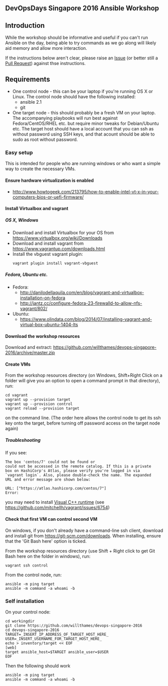 DevOpsDays Singapore 2016 Ansible Workshop
------------------------------------------

## Introduction

While the workshop should be informative and useful if you
can't run Ansible on the day, being able to try commands as we go along
will likely aid memory and allow more interaction.

If the instructions below aren't clear, please raise an
[Issue](https://github.com/willthames/devops-singapore-2016/issues) 
(or better still a [Pull Request](https://github.com/willthames/devops-singapore-2016/pulls)) 
against thse instructions.

## Requirements

* One control node - this can be your laptop
  if you're running OS X or Linux. The control node should have the following
  installed:
    - ansible 2.1
    - git
* One target node - this should probably be a fresh VM on your laptop.
  The accompanying playbooks will run best against Fedora/CentOS/RHEL etc.
  but require minor tweaks for Debian/Ubuntu etc. The target host should
  have a local account that you can ssh as without password using SSH keys,
  and that acount should be able to sudo as root without password.

### Easy setup

This is intended for people who are running windows or who want a simple
way to create the necessary VMs.

#### Ensure hardware virtualization is enabled

* http://www.howtogeek.com/213795/how-to-enable-intel-vt-x-in-your-computers-bios-or-uefi-firmware/

#### Install Virtualbox and vagrant

##### OS X, Windows
* Download and install Virtualbox for your
  OS from https://www.virtualbox.org/wiki/Downloads
* Download and install vagrant from
  https://www.vagrantup.com/downloads.html
* Install the vbguest vagrant plugin:
  ```
  vagrant plugin install vagrant-vbguest
  ```


##### Fedora, Ubuntu etc.

* Fedora:
    - http://danilodellaquila.com/en/blog/vagrant-and-virtualbox-installation-on-fedora
    - http://jantz.cc/configure-fedora-23-firewalld-to-allow-nfs-vagrant/802/
* Ubuntu:
    - https://www.olindata.com/blog/2014/07/installing-vagrant-and-virtual-box-ubuntu-1404-lts


#### Download the workshop resources

Download and extract:
https://github.com/willthames/devops-singapore-2016/archive/master.zip

#### Create VMs

From the workshop resources directory (on Windows, Shift+Right Click
on a folder will give you an option to open a command prompt in that
directory), run:
```
cd vagrant
vagrant up --provision target
vagrant up --provision control
vagrant reload --provision target
```
on the command line. (The order here allows the control
node to get its ssh key onto the target, before turning
off password access on the target node again)

##### Troubleshooting

If you see:

```
The box 'centos/7' could not be found or
could not be accessed in the remote catalog. If this is a private
box on HashiCorp's Atlas, please verify you're logged in via
`vagrant login`. Also, please double-check the name. The expanded
URL and error message are shown below:

URL: ["https://atlas.hashicorp.com/centos/7"]
Error:
```

you may need to install
[Visual C++ runtime](http://www.microsoft.com/en-us/download/details.aspx?id=8328)
(see https://github.com/mitchellh/vagrant/issues/6754)

#### Check that first VM can control second VM

On windows, if you don't already have a command-line ssh client, download and install
git from https://git-scm.com/downloads. When installing, 
ensure that the 'Git Bash here' option is ticked. 

From the workshop resources directory (use Shift + Right click to get Git 
Bash here on the folder in windows), run:
```
vagrant ssh control
```

From the control node, run:
```
ansible -m ping target
ansible -m command -a whoami -b
```

### Self installation

On your control node:

```
cd workingdir
git clone https://github.com/willthames/devops-singapore-2016
cd devops-singapore-2016
TARGET=_INSERT_IP_ADDRESS_OF_TARGET_HOST_HERE_
USER=_INSERT_USERNAME_FOR_TARGET_HOST_HERE_
echo > inventory/target << EOF
[web]
target ansible_host=$TARGET ansible_user=$USER
EOF
```

Then the following should work

```
ansible -m ping target
ansible -m command -a whoami -b
```
